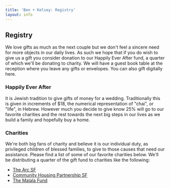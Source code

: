 ```yaml
---
title: 'Ben + Kelsey: Registry'
layout: info
---
```


## Registry

We love gifts as much as the next couple but we don't feel a sincere need for more objects in our daily lives. As such we hope that if you do wish to give us a gift you consider donation to our Happily Ever After fund, a quarter of which we'll be donating to charity. We will have a guest book table at the reception where you leave any gifts or envelopes. You can also gift digitally here.

### Happily Ever After

It is Jewish tradition to give gifts of money for a wedding. Traditionally this is given in increments of $18, the numerical representation of "chai", or "life", in Hebrew. However much you decide to give know 25% will go to our favorite charities and the rest towards the next big steps in our lives as we build a family and hopefully buy a home.

### Charities

We're both big fans of charity and believe it is our individual duty, as privileged children of blessed families, to give to those causes that need our assistance. Please find a list of some of our favorite charities below. We'll be distributing a quarter of the gift fund to charities like the following:

- [The Arc SF](https://www.thearcsf.org/)
- [Community Housing Partnership SF](https://www.chp-sf.org/)
- [The Malala Fund](https://www.malala.org/)
